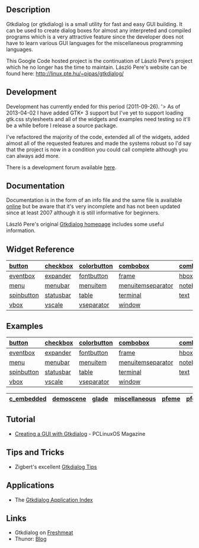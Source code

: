 ## Description ##

Gtkdialog (or gtkdialog) is a small utility for fast and easy GUI building. It can be used to create dialog boxes for almost any interpreted and compiled programs which is a very attractive feature since the developer does not have to learn various GUI languages for the miscellaneous programming languages.

This Google Code hosted project is the continuation of László Pere's project which he no longer has the time to maintain. László Pere's website can be found here: http://linux.pte.hu/~pipas/gtkdialog/

## Development ##

Development has currently ended for this period (2011-09-26).
'></a>
As of 2013-04-02 I have added GTK+ 3 support but I've yet to support loading gtk.css stylesheets and all of the widgets and examples need testing so it'll be a while before I release a source package.

I've refactored the majority of the code, extended all of the widgets, added almost all of the requested features and made the systems robust so I'd say that the project is now in a condition you could call complete although you can always add more.

There is a development forum available [here](http://www.murga-linux.com/puppy/viewtopic.php?t=69188).

## Documentation ##

Documentation is in the form of an info file and the same file is available [online](http://xpt.sourceforge.net/techdocs/language/gtkdialog/gtkde03-GtkdialogUserManual/) but be aware that it's very incomplete and has not been updated since at least 2007 although it is still informative for beginners.

László Pere's original [Gtkdialog homepage](http://linux.pte.hu/~pipas/gtkdialog/) includes some useful information.

## Widget Reference ##

| [button](button.md) | [checkbox](checkbox.md) | [colorbutton](colorbutton.md) | [combobox](combobox.md) | [comboboxentry](comboboxentry.md) | [comboboxtext](comboboxtext.md) | [edit](edit.md) | [entry](entry.md) |
|:--------------------|:------------------------|:------------------------------|:------------------------|:----------------------------------|:--------------------------------|:----------------|:------------------|
| [eventbox](eventbox.md) | [expander](expander.md) | [fontbutton](fontbutton.md) | [frame](frame.md) | [hbox](hbox.md) | [hscale](hscale.md) | [hseparator](hseparator.md) | [list](list.md) |
| [menu](menu.md) | [menubar](menubar.md) | [menuitem](menuitem.md) | [menuitemseparator](menuitemseparator.md) | [notebook](notebook.md) | [pixmap](pixmap.md) | [progressbar](progressbar.md) | [radiobutton](radiobutton.md) |
| [spinbutton](spinbutton.md) | [statusbar](statusbar.md) | [table](table.md) | [terminal](terminal.md) | [text](text.md) | [timer](timer.md) | [togglebutton](togglebutton.md) | [tree](tree.md) |
| [vbox](vbox.md) | [vscale](vscale.md) | [vseparator](vseparator.md) | [window](window.md) |  |  |  |  |

## Examples ##

| [button](http://gtkdialog.googlecode.com/svn/trunk/examples/button) | [checkbox](http://gtkdialog.googlecode.com/svn/trunk/examples/checkbox) | [colorbutton](http://gtkdialog.googlecode.com/svn/trunk/examples/colorbutton) | [combobox](http://gtkdialog.googlecode.com/svn/trunk/examples/combobox/) | [comboboxentry](http://gtkdialog.googlecode.com/svn/trunk/examples/comboboxentry) | [comboboxtext](http://gtkdialog.googlecode.com/svn/trunk/examples/comboboxtext) | [edit](http://gtkdialog.googlecode.com/svn/trunk/examples/edit) | [entry](http://gtkdialog.googlecode.com/svn/trunk/examples/entry) |
|:--------------------------------------------------------------------|:------------------------------------------------------------------------|:------------------------------------------------------------------------------|:-------------------------------------------------------------------------|:----------------------------------------------------------------------------------|:--------------------------------------------------------------------------------|:----------------------------------------------------------------|:------------------------------------------------------------------|
| [eventbox](http://gtkdialog.googlecode.com/svn/trunk/examples/eventbox) | [expander](http://gtkdialog.googlecode.com/svn/trunk/examples/expander) | [fontbutton](http://gtkdialog.googlecode.com/svn/trunk/examples/fontbutton) | [frame](http://gtkdialog.googlecode.com/svn/trunk/examples/frame) | [hbox](http://gtkdialog.googlecode.com/svn/trunk/examples/hbox) | [hscale](http://gtkdialog.googlecode.com/svn/trunk/examples/hscale) | [hseparator](http://gtkdialog.googlecode.com/svn/trunk/examples/hseparator) | [list](http://gtkdialog.googlecode.com/svn/trunk/examples/list) |
| [menu](http://gtkdialog.googlecode.com/svn/trunk/examples/menu) | [menubar](http://gtkdialog.googlecode.com/svn/trunk/examples/menubar) | [menuitem](http://gtkdialog.googlecode.com/svn/trunk/examples/menuitem) | [menuitemseparator](http://gtkdialog.googlecode.com/svn/trunk/examples/menuitemseparator) | [notebook](http://gtkdialog.googlecode.com/svn/trunk/examples/notebook) | [pixmap](http://gtkdialog.googlecode.com/svn/trunk/examples/pixmap) | [progressbar](http://gtkdialog.googlecode.com/svn/trunk/examples/progressbar) | [radiobutton](http://gtkdialog.googlecode.com/svn/trunk/examples/radiobutton) |
| [spinbutton](http://gtkdialog.googlecode.com/svn/trunk/examples/spinbutton) | [statusbar](http://gtkdialog.googlecode.com/svn/trunk/examples/statusbar) | [table](http://gtkdialog.googlecode.com/svn/trunk/examples/table) | [terminal](http://gtkdialog.googlecode.com/svn/trunk/examples/terminal) | [text](http://gtkdialog.googlecode.com/svn/trunk/examples/text) | [timer](http://gtkdialog.googlecode.com/svn/trunk/examples/timer) | [togglebutton](http://gtkdialog.googlecode.com/svn/trunk/examples/togglebutton) | [tree](http://gtkdialog.googlecode.com/svn/trunk/examples/tree) |
| [vbox](http://gtkdialog.googlecode.com/svn/trunk/examples/vbox) | [vscale](http://gtkdialog.googlecode.com/svn/trunk/examples/vscale) | [vseparator](http://gtkdialog.googlecode.com/svn/trunk/examples/vseparator) | [window](http://gtkdialog.googlecode.com/svn/trunk/examples/window) |  |  |  |  |

| [c\_embedded](http://gtkdialog.googlecode.com/svn/trunk/examples/c_embedded) | [demoscene](http://gtkdialog.googlecode.com/svn/trunk/examples/demoscene) | [glade](http://gtkdialog.googlecode.com/svn/trunk/examples/glade) | [miscellaneous](http://gtkdialog.googlecode.com/svn/trunk/examples/miscellaneous) | [pfeme](http://gtkdialog.googlecode.com/svn/trunk/examples/pfeme) | [pfontview](http://gtkdialog.googlecode.com/svn/trunk/examples/pfontview) | [playmusic](http://gtkdialog.googlecode.com/svn/trunk/examples/playmusic) |
|:-----------------------------------------------------------------------------|:--------------------------------------------------------------------------|:------------------------------------------------------------------|:----------------------------------------------------------------------------------|:------------------------------------------------------------------|:--------------------------------------------------------------------------|:--------------------------------------------------------------------------|

## Tutorial ##

  * [Creating a GUI with Gtkdialog](http://pclosmag.com/html/Issues/200910/page21.html) - PCLinuxOS Magazine

## Tips and Tricks ##

  * Zigbert's excellent [Gtkdialog Tips](http://www.murga-linux.com/puppy/viewtopic.php?t=38608)

## Applications ##

  * The [Gtkdialog Application Index](http://www.murga-linux.com/puppy/viewtopic.php?t=69282)

## Links ##

  * Gtkdialog on [Freshmeat](http://freshmeat.net/projects/gtkdialog)
  * Thunor: [Blog](http://thunor.org.uk)